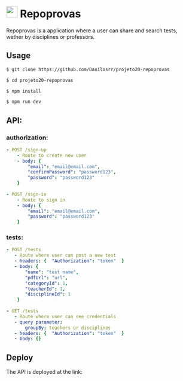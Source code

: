 #   <img width="30" src="https://notion-emojis.s3-us-west-2.amazonaws.com/prod/svg-twitter/1f5c3-fe0f.svg"/> Repoprovas  

<p>
    Repoprovas is a application where a user can share and search tests, wether by disciplines or professors. 
</p>

## Usage
```bash
$ git clone https://github.com/Danilosrr/projeto20-repoprovas

$ cd projeto20-repoprovas

$ npm install

$ npm run dev
```

## API:

### authorization:
```yml
- POST /sign-up
    - Route to create new user
    - body: {
        "email": "email@email.com",
        "confirmPassword": "password123",
        "password": "password123" 
    }
    
- POST /sign-in
    - Route to sign in
    - body: {
        "email": "email@email.com",
        "password": "password123"
    }
 ```

 ### tests:
 ```yml
- POST /tests
    - Route where user can post a new test
    - headers: {  "Authorization": "token"  }
    - body: {
        "name": "test name",
        "pdfUrl": "url",
        "categoryId": 1,
        "teacherId": 1,
        "disciplineId": 1
     }
      
- GET /tests
    - Route where user can see credentials
    - query parameter: 
        groupBy: teachers or disciplines
    - headers: {  "Authorization": "token"  }
    - body: {}
```

## Deploy
The API is deployed at the link:
